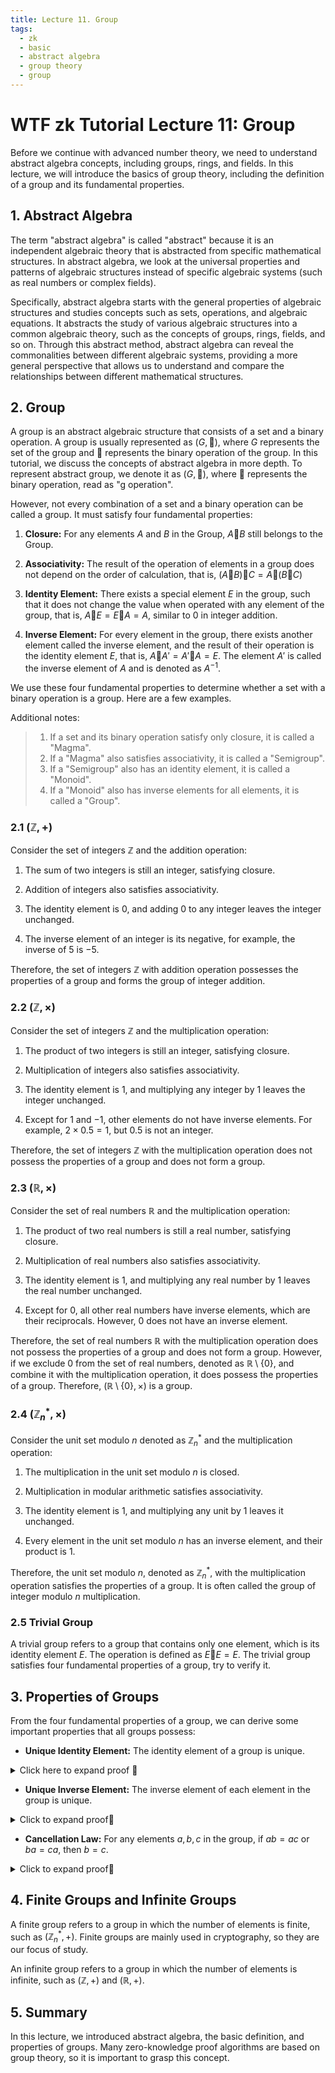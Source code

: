```yaml
---
title: Lecture 11. Group
tags:
  - zk
  - basic
  - abstract algebra
  - group theory
  - group
---
```


# WTF zk Tutorial Lecture 11: Group

Before we continue with advanced number theory, we need to understand abstract algebra concepts, including groups, rings, and fields. In this lecture, we will introduce the basics of group theory, including the definition of a group and its fundamental properties.

## 1. Abstract Algebra

The term "abstract algebra" is called "abstract" because it is an independent algebraic theory that is abstracted from specific mathematical structures. In abstract algebra, we look at the universal properties and patterns of algebraic structures instead of specific algebraic systems (such as real numbers or complex fields).

Specifically, abstract algebra starts with the general properties of algebraic structures and studies concepts such as sets, operations, and algebraic equations. It abstracts the study of various algebraic structures into a common algebraic theory, such as the concepts of groups, rings, fields, and so on. Through this abstract method, abstract algebra can reveal the commonalities between different algebraic systems, providing a more general perspective that allows us to understand and compare the relationships between different mathematical structures.

## 2. Group

A group is an abstract algebraic structure that consists of a set and a binary operation. A group is usually represented as $(G, 🐔)$, where $G$ represents the set of the group and $🐔$ represents the binary operation of the group. In this tutorial, we discuss the concepts of abstract algebra in more depth. To represent abstract group, we denote it as $(G, 🐔)$, where $🐔$ represents the binary operation, read as "g operation".

However, not every combination of a set and a binary operation can be called a group. It must satisfy four fundamental properties:

1. **Closure:** For any elements $A$ and $B$ in the Group, $A 🐔 B$ still belongs to the Group.

2. **Associativity:** The result of the operation of elements in a group does not depend on the order of calculation, that is, $(A 🐔 B) 🐔 C = A 🐔 (B 🐔 C)$

3. **Identity Element:** There exists a special element $E$ in the group, such that it does not change the value when operated with any element of the group, that is, $A 🐔 E=E 🐔 A=A$, similar to $0$ in integer addition.

4. **Inverse Element:** For every element in the group, there exists another element called the inverse element, and the result of their operation is the identity element $E$, that is, $A 🐔 A'=A' 🐔 A=E$. The element $A'$ is called the inverse element of $A$ and is denoted as $A^{-1}$.

We use these four fundamental properties to determine whether a set with a binary operation is a group. Here are a few examples.

Additional notes:
> 1. If a set and its binary operation satisfy only closure, it is called a "Magma".
> 2. If a "Magma" also satisfies associativity, it is called a "Semigroup".
> 3. If a "Semigroup" also has an identity element, it is called a "Monoid".
> 4. If a "Monoid" also has inverse elements for all elements, it is called a "Group".

### 2.1 $(\mathbb{Z}, +)$

Consider the set of integers $\mathbb{Z}$ and the addition operation:

1. The sum of two integers is still an integer, satisfying closure.

2. Addition of integers also satisfies associativity.

3. The identity element is $0$, and adding $0$ to any integer leaves the integer unchanged.

4. The inverse element of an integer is its negative, for example, the inverse of $5$ is $-5$.

Therefore, the set of integers $\mathbb{Z}$ with addition operation possesses the properties of a group and forms the group of integer addition.

### 2.2 $(\mathbb{Z}, \times)$

Consider the set of integers $\mathbb{Z}$ and the multiplication operation:

1. The product of two integers is still an integer, satisfying closure.

2. Multiplication of integers also satisfies associativity.

3. The identity element is $1$, and multiplying any integer by $1$ leaves the integer unchanged.

4. Except for $1$ and $-1$, other elements do not have inverse elements. For example, $2 \times 0.5 = 1$, but $0.5$ is not an integer.

Therefore, the set of integers $\mathbb{Z}$ with the multiplication operation does not possess the properties of a group and does not form a group.

### 2.3 $(\mathbb{R}, \times)$

Consider the set of real numbers $\mathbb{R}$ and the multiplication operation:

1. The product of two real numbers is still a real number, satisfying closure.

2. Multiplication of real numbers also satisfies associativity.

3. The identity element is $1$, and multiplying any real number by $1$ leaves the real number unchanged.

4. Except for $0$, all other real numbers have inverse elements, which are their reciprocals. However, $0$ does not have an inverse element.

Therefore, the set of real numbers $\mathbb{R}$ with the multiplication operation does not possess the properties of a group and does not form a group. However, if we exclude $0$ from the set of real numbers, denoted as $\mathbb{R} \setminus \{0\}$, and combine it with the multiplication operation, it does possess the properties of a group. Therefore, $(\mathbb{R}\setminus \{0\}, \times)$ is a group.

### 2.4 $(\mathbb{Z}_n^*, \times)$

Consider the unit set modulo $n$ denoted as $\mathbb{Z}_n^*$ and the multiplication operation:

1. The multiplication in the unit set modulo $n$ is closed.

2. Multiplication in modular arithmetic satisfies associativity.

3. The identity element is $1$, and multiplying any unit by $1$ leaves it unchanged.

4. Every element in the unit set modulo $n$ has an inverse element, and their product is $1$.

Therefore, the unit set modulo $n$, denoted as $\mathbb{Z}_n^*$, with the multiplication operation satisfies the properties of a group. It is often called the group of integer modulo $n$ multiplication.

### 2.5 Trivial Group

A trivial group refers to a group that contains only one element, which is its identity element $E$. The operation is defined as $E 🐔 E=E$. The trivial group satisfies four fundamental properties of a group, try to verify it.

## 3. Properties of Groups

From the four fundamental properties of a group, we can derive some important properties that all groups possess:

- **Unique Identity Element:** The identity element of a group is unique.

<details><summary>Click here to expand proof 👀</summary>

We proof by contradiction. First, assume that the group $(G, 🐔)$ has two identity elements $E$ and $E'$. According to the definition of the identity element, the product of the identity element with any element is equal to itself, that is, $E 🐔 E'=E=E'$ (which can be understood as $E$ $🐔$ identity element $E'$ equals $E$, or $E'$ $🐔$ identity element $E$ equals $E'$), which means $E=E'$. This leads to a contradiction. Therefore, the identity element in a group is unique.

</details>

- **Unique Inverse Element:** The inverse element of each element in the group is unique.

<details><summary>Click to expand proof👀</summary>

We proof by contradiction. Suppose the group $(G, 🐔)$ has an element $A$ with two distinct inverse elements $B$ and $C$, namely $A 🐔 B=E$ and $A 🐔 C=E$. By multiplying both sides of $A 🐔 B=E$ by $C$, we have $C 🐔 A 🐔 B=E 🐔 C$. Since $C 🐔 A=E$, the equation can be simplified to $E 🐔 B=E 🐔 C$. According to the definition of the identity element, any element operated by the identity element is equal to itself. Therefore, we have $B=C$, which contradicts our assumption. Thus, the inverse element of each element in a group is unique.

</details>

- **Cancellation Law:** For any elements $a, b, c$ in the group, if $ab = ac$ or $ba = ca$, then $b = c$.

<details><summary>Click to expand proof👀</summary>

We can multiply both sides of $ab = ac$ by the inverse element of $a$ on the left to obtain $b=c$.

Similarly, in the case of $ba = ca$, we can multiply both sides by the inverse element of $a$ on the right to obtain $b=c$.
 
</details>

## 4. Finite Groups and Infinite Groups

A finite group refers to a group in which the number of elements is finite, such as $(\mathbb{Z}_n^*, +)$. Finite groups are mainly used in cryptography, so they are our focus of study.

An infinite group refers to a group in which the number of elements is infinite, such as $(\mathbb{Z}, +)$ and $(\mathbb{R},+)$.

## 5. Summary

In this lecture, we introduced abstract algebra, the basic definition, and properties of groups. Many zero-knowledge proof algorithms are based on group theory, so it is important to grasp this concept.